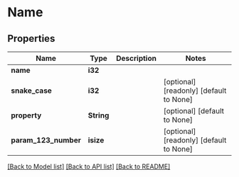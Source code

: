 # Name

## Properties
Name | Type | Description | Notes
------------ | ------------- | ------------- | -------------
**name** | **i32** |  | 
**snake_case** | **i32** |  | [optional] [readonly] [default to None]
**property** | **String** |  | [optional] [default to None]
**param_123_number** | **isize** |  | [optional] [readonly] [default to None]

[[Back to Model list]](../README.md#documentation-for-models) [[Back to API list]](../README.md#documentation-for-api-endpoints) [[Back to README]](../README.md)


